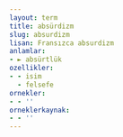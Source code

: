 ```yaml
---
layout: term
title: absürdizm
slug: absurdizm
lisan: Fransızca absurdizm
anlamlar:
- ► absürtlük
ozellikler:
- - isim
  - felsefe
ornekler:
- - ''
orneklerkaynak:
- - ''
---
```

